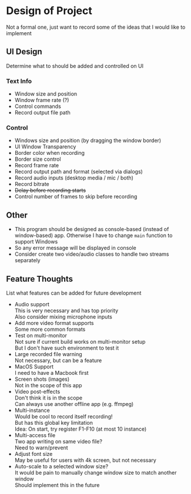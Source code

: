 # Design of Project

Not a formal one, just want to record some of the ideas that I would like to implement

## UI Design

Determine what to should be added and controlled on UI

### Text Info

* Window size and position  
* Window frame rate (?)  
* Control commands  
* Record output file path  


### Control

* Windows size and position (by dragging the window border)  
* UI Window Transparency  
* Border color when recording  
* Border size control  
* Record frame rate  
* Record output path and format (selected via dialogs)  
* Record audio inputs (desktop media / mic / both)  
* Record bitrate  
* ~~Delay before recording starts~~  
* Control number of frames to skip before recording  

## Other

* This program should be designed as console-based (instead of window-based) app. Otherwise I have to change `main` function to support Windows  
* So any error message will be displayed in console  
* Consider create two video/audio classes to handle two streams separately  

## Feature Thoughts  

List what features can be added for future development  

* Audio support  
  This is very necessary and has top priority  
  Also consider mixing microphone inputs  
* Add more video format supports  
  Some more common formats  
* Test on multi-monitor  
  Not sure if current build works on multi-monitor setup  
  But I don't have such environment to test it  
* Large recorded file warning  
  Not necessary, but can be a feature    
* MacOS Support  
  I need to have a Macbook first  
* Screen shots (images)  
  Not in the scope of this app  
* Video post-effects  
  Don't think it is in the scope  
  Can always use another offline app (e.g. ffmpeg)  
* Multi-instance  
  Would be cool to record itself recording!  
  But has this global key limitation  
  Idea: On start, try register F1-F10 (at most 10 instance)  
* Multi-access file  
  Two app writing on same video file?  
  Need to warn/prevent  
* Adjust font size  
  May be useful for users with 4k screen, but not necessary  
* Auto-scale to a selected window size?  
  It would be pain to manually change window size to match another window  
  Should implement this in the future
